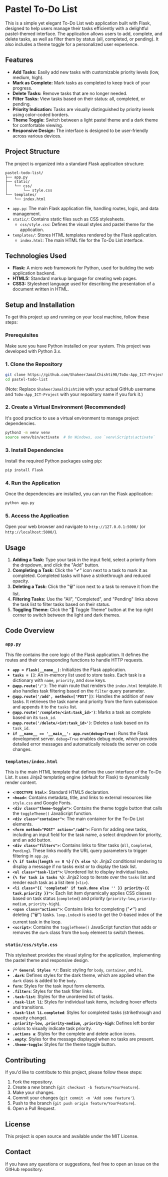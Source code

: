 # Pastel To-Do List

This is a simple yet elegant To-Do List web application built with Flask, designed to help users manage their tasks efficiently with a delightful pastel-themed interface. The application allows users to add, complete, and delete tasks, as well as filter them by status (all, completed, or pending). It also includes a theme toggle for a personalized user experience.

## Features

*   **Add Tasks:** Easily add new tasks with customizable priority levels (low, medium, high).
*   **Mark as Complete:** Mark tasks as completed to keep track of your progress.
*   **Delete Tasks:** Remove tasks that are no longer needed.
*   **Filter Tasks:** View tasks based on their status: all, completed, or pending.
*   **Priority Indication:** Tasks are visually distinguished by priority levels using color-coded borders.
*   **Theme Toggle:** Switch between a light pastel theme and a dark theme for comfortable viewing.
*   **Responsive Design:** The interface is designed to be user-friendly across various devices.

## Project Structure

The project is organized into a standard Flask application structure:

```
pastel-todo-list/
├── app.py
├── static/
│   └── css/
│       └── style.css
└── templates/
    └── index.html
```

*   `app.py`: The main Flask application file, handling routes, logic, and data management.
*   `static/`: Contains static files such as CSS stylesheets.
    *   `css/style.css`: Defines the visual styles and pastel theme for the application.
*   `templates/`: Stores HTML templates rendered by the Flask application.
    *   `index.html`: The main HTML file for the To-Do List interface.

## Technologies Used

*   **Flask:** A micro web framework for Python, used for building the web application backend.
*   **HTML5:** Standard markup language for creating web pages.
*   **CSS3:** Stylesheet language used for describing the presentation of a document written in HTML.

## Setup and Installation

To get this project up and running on your local machine, follow these steps:

### Prerequisites

Make sure you have Python installed on your system. This project was developed with Python 3.x.

### 1. Clone the Repository

```bash
git clone https://github.com/ShaheerJamalChishti90/ToDo-App_ICT-Project.git
cd pastel-todo-list
```

(Note: Replace `ShaheerJamalChishti90` with your actual GitHub username and `ToDo-App_ICT-Project` with your repository name if you fork it.)

### 2. Create a Virtual Environment (Recommended)

It's good practice to use a virtual environment to manage project dependencies.

```bash
python3 -m venv venv
source venv/bin/activate  # On Windows, use `venv\Scripts\activate`
```

### 3. Install Dependencies

Install the required Python packages using pip:

```bash
pip install Flask
```

### 4. Run the Application

Once the dependencies are installed, you can run the Flask application:

```bash
python app.py
```

### 5. Access the Application

Open your web browser and navigate to `http://127.0.0.1:5000/` (or `http://localhost:5000/`).

## Usage

1.  **Adding a Task:** Type your task in the input field, select a priority from the dropdown, and click the "Add" button.
2.  **Completing a Task:** Click the "✔" icon next to a task to mark it as completed. Completed tasks will have a strikethrough and reduced opacity.
3.  **Deleting a Task:** Click the "🗑" icon next to a task to remove it from the list.
4.  **Filtering Tasks:** Use the "All", "Completed", and "Pending" links above the task list to filter tasks based on their status.
5.  **Toggling Theme:** Click the "🌙 Toggle Theme" button at the top right corner to switch between the light and dark themes.

## Code Overview

### `app.py`

This file contains the core logic of the Flask application. It defines the routes and their corresponding functions to handle HTTP requests.

*   **`app = Flask(__name__)`**: Initializes the Flask application.
*   **`tasks = []`**: An in-memory list used to store tasks. Each task is a dictionary with `name`, `priority`, and `done` keys.
*   **`@app.route('/')`**: The main route that renders the `index.html` template. It also handles task filtering based on the `filter` query parameter.
*   **`@app.route('/add', methods=['POST'])`**: Handles the addition of new tasks. It retrieves the task name and priority from the form submission and appends it to the `tasks` list.
*   **`@app.route('/complete/<int:task_id>')`**: Marks a task as complete based on its `task_id`.
*   **`@app.route('/delete/<int:task_id>')`**: Deletes a task based on its `task_id`.
*   **`if __name__ == '__main__': app.run(debug=True)`**: Runs the Flask development server. `debug=True` enables debug mode, which provides detailed error messages and automatically reloads the server on code changes.

### `templates/index.html`

This is the main HTML template that defines the user interface of the To-Do List. It uses Jinja2 templating engine (default for Flask) to dynamically render content.

*   **`<!DOCTYPE html>`**: Standard HTML5 declaration.
*   **`<head>`**: Contains metadata, title, and links to external resources like `style.css` and Google Fonts.
*   **`<div class="theme-toggle">`**: Contains the theme toggle button that calls the `toggleTheme()` JavaScript function.
*   **`<div class="container">`**: The main container for the To-Do List elements.
*   **`<form method="POST" action="/add">`**: Form for adding new tasks, including an input field for the task name, a select dropdown for priority, and an add button.
*   **`<div class="filters">`**: Contains links to filter tasks (`All`, `Completed`, `Pending`). These links modify the URL query parameters to trigger filtering in `app.py`.
*   **`{% if tasks|length == 0 %}` / `{% else %}`**: Jinja2 conditional rendering to display a message if no tasks exist or to display the task list.
*   **`<ul class="task-list">`**: Unordered list to display individual tasks.
*   **`{% for task in tasks %}`**: Jinja2 loop to iterate over the `tasks` list and render each task as a list item (`<li>`).
*   **`<li class="{{ 'completed' if task.done else '' }} priority-{{ task.priority }}">`**: Each list item dynamically applies CSS classes based on task status (`completed`) and priority (`priority-low`, `priority-medium`, `priority-high`).
*   **`<span class="actions">`**: Contains links for completing ("✔") and deleting ("🗑") tasks. `loop.index0` is used to get the 0-based index of the current task in the loop.
*   **`<script>`**: Contains the `toggleTheme()` JavaScript function that adds or removes the `dark` class from the `body` element to switch themes.

### `static/css/style.css`

This stylesheet provides the visual styling for the application, implementing the pastel theme and responsive design.

*   **`/* General Styles */`**: Basic styling for `body`, `container`, and `h1`.
*   **`.dark`**: Defines styles for the dark theme, which are applied when the `dark` class is added to the `body`.
*   **`form`**: Styles for the task input form elements.
*   **`.filters`**: Styles for the task filter links.
*   **`.task-list`**: Styles for the unordered list of tasks.
*   **`.task-list li`**: Styles for individual task items, including hover effects and transitions.
*   **`.task-list li.completed`**: Styles for completed tasks (strikethrough and opacity change).
*   **`.priority-low`, `.priority-medium`, `.priority-high`**: Defines left border colors to visually indicate task priority.
*   **`.actions a`**: Styles for the complete and delete action icons.
*   **`.empty`**: Styles for the message displayed when no tasks are present.
*   **`.theme-toggle`**: Styles for the theme toggle button.

## Contributing

If you'd like to contribute to this project, please follow these steps:

1.  Fork the repository.
2.  Create a new branch (`git checkout -b feature/YourFeature`).
3.  Make your changes.
4.  Commit your changes (`git commit -m 'Add some feature'`).
5.  Push to the branch (`git push origin feature/YourFeature`).
6.  Open a Pull Request.

## License

This project is open source and available under the MIT License.

## Contact

If you have any questions or suggestions, feel free to open an issue on the GitHub repository.

